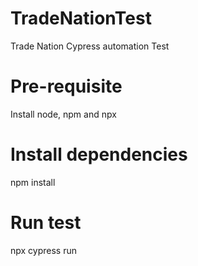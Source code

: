 # TradeNationTest
Trade Nation Cypress automation Test

# Pre-requisite
Install node, npm and npx

# Install dependencies
npm install 

# Run test 
npx cypress run
